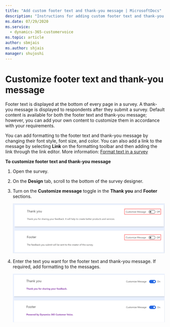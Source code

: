 ```yaml
---
title: "Add custom footer text and thank-you message | MicrosoftDocs"
description: "Instructions for adding custom footer text and thank-you message in a survey created with Dynamics 365 Customer Voice."
ms.date: 07/29/2020
ms.service: 
  - dynamics-365-customervoice
ms.topic: article
author: sbmjais
ms.author: shjais
manager: shujoshi
---
```


# Customize footer text and thank-you message

Footer text is displayed at the bottom of every page in a survey. A thank-you message is displayed to respondents after they submit a survey. Default content is available for both the footer text and thank-you message; however, you can add your own content to customize them in accordance with your requirements.

You can add formatting to the footer text and thank-you message by changing their font style, font size, and color. You can also add a link to the message by selecting **Link** on the formatting toolbar and then adding the link through the link editor. More information: [Format text in a survey](survey-text-format.md)

**To customize footer text and thank-you message**

1. Open the survey.

2. On the **Design** tab, scroll to the bottom of the survey designer. 

3. Turn on the **Customize message** toggle in the **Thank you** and **Footer** sections.

    ![Turn on the customization of footer text and thank-you message](media/custom-footer-thank-you-off.png "Turn on the customization of footer text and thank-you message") 

4. Enter the text you want for the footer text and thank-you message. If required, add formatting to the messages.

    ![Updated footer text and thank-you message](media/custom-footer-thank-you-on.png "Updated footer text and thank-you message")

